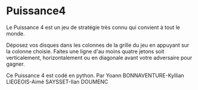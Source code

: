 # Puissance4

Le Puissance 4 est un jeu de stratégie très connu qui convient à tout le monde.

Déposez vos disques dans les colonnes de la grille du jeu en appuyant sur la colonne choisie. Faites une ligne d'au moins quatre jetons soit verticalement, horizontalement ou en diagonale avant votre adversaire pour gagner.

Ce Puissance 4 est codé en python.
Par Yoann BONNAVENTURE-Kyllian LIEGEOIS-Aimé SAYSSET-Ilan DOUMENC
